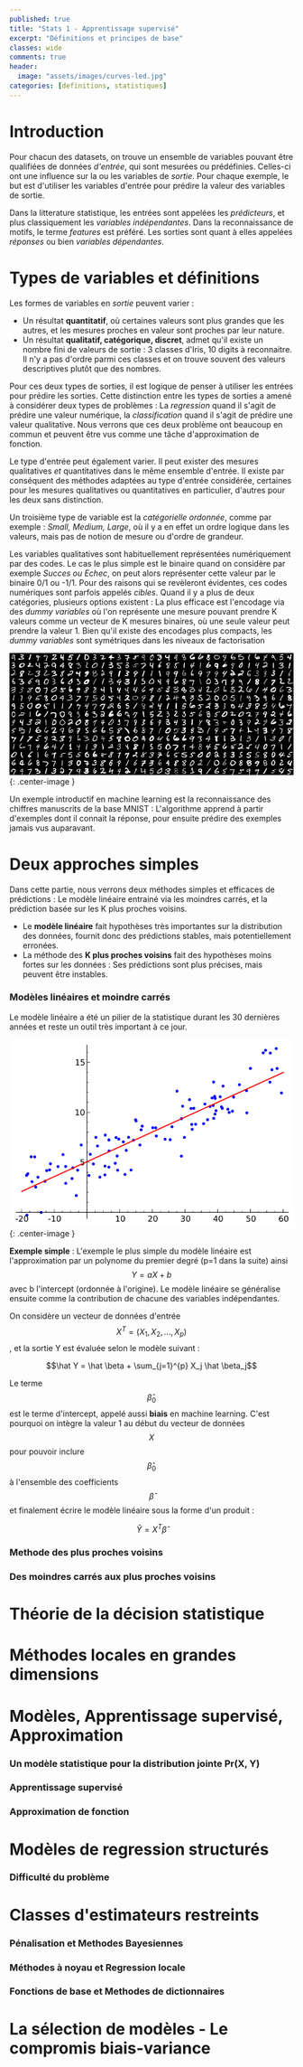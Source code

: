 ```yaml
---
published: true
title: "Stats 1 - Apprentissage supervisé"
excerpt: "Définitions et principes de base"
classes: wide
comments: true
header:
  image: "assets/images/curves-led.jpg"
categories: [definitions, statistiques]
---
```


<script type="text/javascript" async
  src="https://cdn.mathjax.org/mathjax/latest/MathJax.js?config=TeX-MML-AM_CHTML">
</script>

# Introduction
Pour chacun des datasets, on trouve un ensemble de variables pouvant être qualifiées de données *d'entrée*, qui sont mesurées ou prédéfinies. Celles-ci ont une influence sur la ou les variables de *sortie*. Pour chaque exemple, le but est d'utiliser les variables d'entrée pour prédire la valeur des variables de sortie.

Dans la litterature statistique, les entrées sont appelées les *prédicteurs*, et plus classiquement les *variables indépendantes*. Dans la reconnaissance de motifs, le terme *features* est préféré. Les sorties sont quant à elles appelées *réponses* ou bien *variables dépendantes*.

# Types de variables et définitions
Les formes de variables en *sortie* peuvent varier :

- Un résultat **quantitatif**, où certaines valeurs sont plus grandes que les autres, et les mesures proches en valeur sont proches par leur nature.
- Un résultat **qualitatif, catégorique, discret**, admet qu'il existe un nombre fini de valeurs de sortie : 3 classes d'Iris, 10 digits à reconnaitre. Il n'y a pas d'ordre parmi ces classes et on trouve souvent des valeurs descriptives plutôt que des nombres.

Pour ces deux types de sorties, il est logique de penser à utiliser les entrées pour prédire les sorties. Cette distinction entre les types de sorties a amené à considérer deux types de problèmes : La *regression* quand il s'agit de prédire une valeur numérique, la *classification* quand il s'agit de prédire une valeur qualitative. Nous verrons que ces deux problème ont beaucoup en commun et peuvent être vus comme une tâche d'approximation de fonction.

Le type d'entrée peut également varier. Il peut exister des mesures qualitatives *et* quantitatives dans le même ensemble d'entrée. Il existe par conséquent des méthodes adaptées au type d'entrée considérée, certaines pour les mesures qualitatives ou quantitatives en particulier, d'autres pour les deux sans distinction.

Un troisième type de variable est la *catégorielle ordonnée*, comme par exemple : *Small, Medium, Large*, où il y a en effet un ordre logique dans les valeurs, mais pas de notion de mesure ou d'ordre de grandeur.

Les variables qualitatives sont habituellement représentées numériquement par des codes. Le cas le plus simple est le binaire quand on considère par exemple *Succes ou Echec*, on peut alors représenter cette valeur par le binaire 0/1 ou -1/1. Pour des raisons qui se revèleront évidentes, ces codes numériques sont parfois appelés *cibles*. Quand il y a plus de deux catégories, plusieurs options existent : La plus efficace est l'encodage via des *dummy variables* où l'on représente une mesure pouvant prendre K valeurs comme un vecteur de K mesures binaires, où une seule valeur peut prendre la valeur 1. Bien qu'il existe des encodages plus compacts, les *dummy variables* sont symétriques dans les niveaux de factorisation

![image](/assets/images/mnist.png?raw=true){: .center-image }

Un exemple introductif en machine learning est la reconnaissance des chiffres manuscrits de la base MNIST : L'algorithme apprend à partir d'exemples dont il connait la réponse, pour ensuite prédire des exemples jamais vus auparavant.

# Deux approches simples

Dans cette partie, nous verrons deux méthodes simples et efficaces de prédictions : Le modèle linéaire entrainé via les moindres carrés, et la prédiction basée sur les K plus proches voisins.

- Le **modèle linéaire** fait hypothèses très importantes sur la distribution des données, fournit donc des prédictions stables, mais potentiellement erronées.
- La méthode des **K plus proches voisins** fait des hypothèses moins fortes sur les données : Ses prédictions sont plus précises, mais peuvent être instables.


### Modèles linéaires et moindre carrés

Le modèle linéaire a été un pilier de la statistique durant les 30 dernières années et reste un outil très important à ce jour.

![image](/assets/images/stats1/linear.png?raw=true){: .center-image }

**Exemple simple** : L'exemple le plus simple du modèle linéaire est l'approximation par un polynome du premier degré (p=1 dans la suite) ainsi $$Y = aX + b$$ avec b l'intercept (ordonnée à l'origine). Le modèle linéaire se généralise ensuite comme la contribution de chacune des variables indépendantes.

On considère un vecteur de données d'entrée $$X^T = (X_1, X_2, ..., X_p)$$, et la sortie Y est évaluée selon le modèle suivant :

$$\hat Y = \hat \beta + \sum_{j=1}^{p} X_j \hat \beta_j$$

Le terme $$\hat\beta_0$$ est le terme d'intercept, appelé aussi **biais** en machine learning. C'est pourquoi on intègre la valeur 1 au début du vecteur de données $$X$$ pour pouvoir inclure $$\hat\beta_0$$ à l'ensemble des coefficients $$\hat\beta$$ et finalement écrire le modèle linéaire sous la forme d'un produit :

$$\hat Y = X^T \hat\beta$$

### Methode des plus proches voisins
### Des moindres carrés aux plus proches voisins

# Théorie de la décision statistique

# Méthodes locales en grandes dimensions

# Modèles, Apprentissage supervisé, Approximation
### Un modèle statistique pour la distribution jointe Pr(X, Y)
### Apprentissage supervisé
### Approximation de fonction

# Modèles de regression structurés
### Difficulté du problème

# Classes d'estimateurs restreints
### Pénalisation et Methodes Bayesiennes
### Méthodes à noyau et Regression locale
### Fonctions de base et Methodes de dictionnaires

# La sélection de modèles - Le compromis biais-variance
